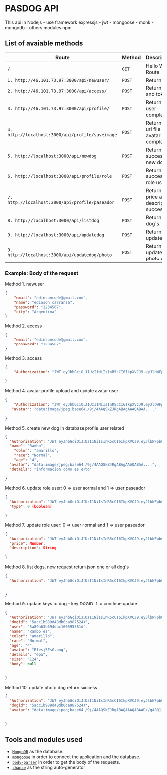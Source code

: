 # PASDOG API

This api in Nodejs - use framework expressjs - jwt - mongoose - monk - mongodb - others modules npm

## List of avaiable methods

| Route | Method | Description |
|--------|--------|--------|
| `/` | `GET` | Hello World Route |
| `1. http://46.101.73.97:3000/api/newuser/` | `POST` | Return data |
| `2. http://46.101.73.97:3000/api/access/` | `POST` | Return data and token |
| `3. http://46.101.73.97:3000/api/profile/` | `POST` | Return data user complet|
| `4. http://localhost:3000/api/profile/saveimage` | `POST` | Return data url file avatar complet|
| `5. http://localhost:3000/api/newdog` | `POST` | Return success new dog|
| `6. http://localhost:3000/api/profile/role` | `POST` | Return success role user|
| `7. http://localhost:3000/api/profile/paseador` | `POST` | Return price and description success|
| `8. http://localhost:3000/api/listdog` | `POST` | Return list´s dog´s|
| `9. http://localhost:3000/api/updatedog` | `POST` | Return update |
| `9. http://localhost:3000/api/updatedog/photo` | `POST` | Return update photo dog |


### Example: Body of the request

Method 1. newuser
```json
{
    "email": "edinsoncode@gmail.com",
    "name": "edinson carranza",
    "password": "1234567",
    "city": "Argentina"
}
```

Method 2. access
```json
{
    "email": "edinsoncode@gmail.com",
    "password": "1234567"
}
```

Method 3. access
```json
{
    "Authorization": "JWT eyJhbGciOiJIUzI1NiIsInR5cCI6IkpXVCJ9.eyJlbWFpbCI6ImVkaW5zb25jb2RlQGhvdG1haWwuY29tIiwibmFtZSI6IkVkaW5zb24gQ2FycmFuemEiLCJfaWQiOiI1YTY0YWY3Mjk0MWE0YTgzMWFlNDlhZWQiLCJpYXQiOjE1MTY1NTM1NzV9.y3ltGB-WehYZ2Ylc-yY70bCWrqf4Nqe4YwIeqGpWeWc"
    
}
```


Method 4. avatar profile upload and update avatar user
```json
{
    "Authorization": "JWT eyJhbGciOiJIUzI1NiIsInR5cCI6IkpXVCJ9.eyJlbWFpbCI6ImVkaW5zb25jb2RlQGhvdG1haWwuY29tIiwibmFtZSI6IkVkaW5zb24gQ2FycmFuemEiLCJfaWQiOiI1YTY0YWY3Mjk0MWE0YTgzMWFlNDlhZWQiLCJpYXQiOjE1MTY1NTM1NzV9.y3ltGB-WehYZ2Ylc-yY70bCWrqf4Nqe4YwIeqGpWeWc",
   "avatar": "data:image/jpeg;base64,/9j/4AAQSkZJRgABAgAAAQABAA...."
    
}
```

Method 5. create new dog in database profile user related
```json
{
  "Authorization": "JWT eyJhbGciOiJIUzI1NiIsInR5cCI6IkpXVCJ9.eyJlbWFpbCI6ImVkaW5zb25jb2RlQGhvdG1haWwuY29tIiwibmFtZSI6IkVkaW5zb24gQ2FycmFuemEiLCJfaWQiOiI1YTY0YWY3Mjk0MWE0YTgzMWFlNDlhZWQiLCJpYXQiOjE1MTY1NTM1NzV9.y3ltGB-WehYZ2Ylc-yY70bCWrqf4Nqe4YwIeqGpWeWc",
  "name": "Rambo",
	"color": "amarillo",
	"race": "Normal",
	"age": "4",
  "avatar": "data:image/jpeg;base64,/9j/4AAQSkZJRgABAgAAAQABAA....",
  "details": "informacion como es esto"
    
}
```

Method 6. update role user: 0 => user normal and 1 => user paseador
```json
{
  "Authorization": "JWT eyJhbGciOiJIUzI1NiIsInR5cCI6IkpXVCJ9.eyJlbWFpbCI6ImVkaW5zb25jb2RlQGhvdG1haWwuY29tIiwibmFtZSI6IkVkaW5zb24gQ2FycmFuemEiLCJfaWQiOiI1YTY0YWY3Mjk0MWE0YTgzMWFlNDlhZWQiLCJpYXQiOjE1MTY1NTM1NzV9.y3ltGB-WehYZ2Ylc-yY70bCWrqf4Nqe4YwIeqGpWeWc",
  "type": 0 (boolean)
    
}
```

Method 7. update role user: 0 => user normal and 1 => user paseador
```json
{
  "Authorization": "JWT eyJhbGciOiJIUzI1NiIsInR5cCI6IkpXVCJ9.eyJlbWFpbCI6ImVkaW5zb25jb2RlQGhvdG1haWwuY29tIiwibmFtZSI6IkVkaW5zb24gQ2FycmFuemEiLCJfaWQiOiI1YTY0YWY3Mjk0MWE0YTgzMWFlNDlhZWQiLCJpYXQiOjE1MTY1NTM1NzV9.y3ltGB-WehYZ2Ylc-yY70bCWrqf4Nqe4YwIeqGpWeWc",
  "price": Number,
  "description": String
    
}
```


Method 8. list dogs, new request return json one or all dog´s
```json
{
  "Authorization": "JWT eyJhbGciOiJIUzI1NiIsInR5cCI6IkpXVCJ9.eyJlbWFpbCI6ImVkaW5zb25jb2RlQGhvdG1haWwuY29tIiwibmFtZSI6IkVkaW5zb24gQ2FycmFuemEiLCJfaWQiOiI1YTY0YWY3Mjk0MWE0YTgzMWFlNDlhZWQiLCJpYXQiOjE1MTY1NTM1NzV9.y3ltGB-WehYZ2Ylc-yY70bCWrqf4Nqe4YwIeqGpWeWc"
  
    
}
```

Method 9. update keys to dog - key DOGID if to continue update
```json
{
  "Authorization": "JWT eyJhbGciOiJIUzI1NiIsInR5cCI6IkpXVCJ9.eyJlbWFpbCI6ImVkaW5zb25jb2RlQGhvdG1haWwuY29tIiwibmFtZSI6IkVkaW5zb24gQ2FycmFuemEiLCJfaWQiOiI1YTY0YWY3Mjk0MWE0YTgzMWFlNDlhZWQiLCJpYXQiOjE1MTY1NTM1NzV9.y3ltGB-WehYZ2Ylc-yY70bCWrqf4Nqe4YwIeqGpWeWc",
  "dogid": "5acc1b989d48db0ca9875243",
  "user": "5a89a63b694dbc160595381d",
  "name": "Rambo es",
  "color": "amarillo",
  "race": "Normal",
  "age": "4",
  "avatar": "B1esj5FsG.png",
  "details": "epa",
  "size": "124",
  "body": null
  
    
}
```

Method 10. update photo dog return success
```json
{
  "Authorization": "JWT eyJhbGciOiJIUzI1NiIsInR5cCI6IkpXVCJ9.eyJlbWFpbCI6ImVkaW5zb25jb2RlQGhvdG1haWwuY29tIiwibmFtZSI6IkVkaW5zb24gQ2FycmFuemEiLCJfaWQiOiI1YTY0YWY3Mjk0MWE0YTgzMWFlNDlhZWQiLCJpYXQiOjE1MTY1NTM1NzV9.y3ltGB-WehYZ2Ylc-yY70bCWrqf4Nqe4YwIeqGpWeWc",
  "dogid": "5acc1b989d48db0ca9875243",
  "avatar": "data:image/jpeg;base64,/9j/4AAQSkZJRgABAQAAAQABAAD//gA8Q1JFQVRPUjogZ2QtanBlZyB2MS4wICh1c2luZyBJSkcgSlBFRyB2NjI..."
  
    
}
```


## Tools and modules used

* [`MongoDB`](https://www.mongodb.com/) as the database.
* [`mongoose`](http://mongoosejs.com/) in order to connect the application and the database.
* [`body-parser`](https://www.npmjs.com/package/body-parser) in order to get the body of the requests.
* [`chance`](https://www.npmjs.com/package/chance) as the string auto-generator
